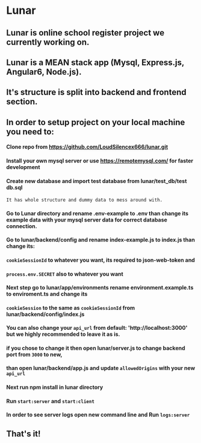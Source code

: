 # Lunar

## Lunar is online school register project we currently working on.
## Lunar is a MEAN stack app (Mysql, Express.js, Angular6, Node.js).
## It's structure is split into backend and frontend section.

## In order to setup project on your local machine you need to:

#### Clone repo from https://github.com/LoudSilencex666/lunar.git

#### Install your own mysql server or use https://remotemysql.com/ for faster development

#### Create new database and import test database from lunar/test_db/test db.sql
    It has whole structure and dummy data to mess around with.

#### Go to Lunar directory and rename .env-example to .env than change its example data with your mysql server data for correct database connection.

#### Go to lunar/backend/config and rename index-example.js to index.js than change its:
#### `cookieSessionId` to whatever you want, its required to json-web-token and
#### `process.env.SECRET` also to whatever you want

#### Next step go to lunar/app/environments rename environment.example.ts to enviroment.ts and change its
#### `cookieSession` to the same as `cookieSessionId` from lunar/backend/config/index.js
#### You can also change your `api_url` from default: 'http://localhost:3000' but we highly recommended to leave it as is.
#### if you chose to change it then open lunar/server.js to change backend port from `3000` to new,
#### than open lunar/backend/app.js and update `allowedOrigins` with your new `api_url`  

#### Next run npm install in lunar directory

#### Run `start:server` and `start:client`

#### In order to see server logs open new command line and Run `logs:server`

## That's it!

